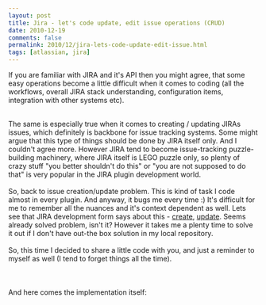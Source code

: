 ```yaml
---
layout: post
title: Jira - let's code update, edit issue operations (CRUD)
date: 2010-12-19
comments: false
permalink: 2010/12/jira-lets-code-update-edit-issue.html
tags: [atlassian, jira]
---
```


If you are familiar with JIRA and it's API then you might agree, that some easy operations become a little difficult when it comes to coding  (all the workflows, overall JIRA stack understanding, configuration items, integration with other systems etc).<br /><div><br /></div><div>The same is especially true when it comes to creating / updating JIRAs issues, which definitely is backbone for issue tracking systems. Some might argue that this type of things should be done by JIRA itself only. And I couldn't agree more. However JIRA tend to become issue-tracking puzzle-building machinery, where JIRA itself is LEGO puzzle only, so plenty of crazy stuff "you better shouldn't do this" or "you are not supposed to do that" is very popular in the JIRA plugin development world.</div><div><br /></div><div>So, back to issue creation/update problem. This is kind of task I code almost in every plugin. And anyway, it bugs me every time :) It's difficult for me to remember all the nuances and it's context dependent as well. Lets see that JIRA development form says about this - <a href="http://forums.atlassian.com/search.jspa?threadID=&amp;q=create+issue&amp;objID=f100&amp;dateRange=all&amp;numResults=15&amp;rankBy=10001">create</a>, <a href="http://forums.atlassian.com/search.jspa?objID=f100&amp;q=update+issue">update</a>. Seems already solved problem, isn't it? However it takes me a plenty time to solve it out if I don't have out-the box solution in my local repository.  </div><div><br /></div><div>So, this time I decided to share a little code with you, and just a reminder to myself as well (I tend to forget things all the time).</div><div><br /><script src="https://gist.github.com/746976.js?file=IssueCrudOperations.java"></script><br /></div><br />And here comes the implementation itself:<br /><div><script src="https://gist.github.com/746976.js?file=IssueCrudOperationsImpl.java"></script><br /></div>
